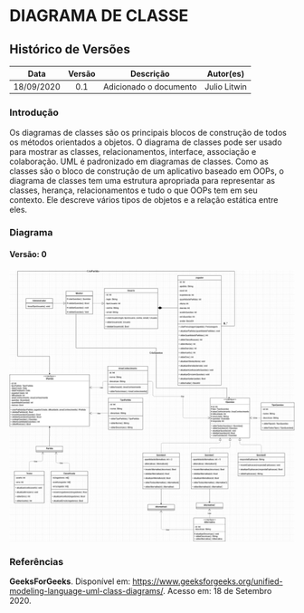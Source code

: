 # DIAGRAMA DE CLASSE

## Histórico de Versões

|   Data   | Versão |           Descrição           |             Autor(es)              |
|:--------:|:------:|:-----------------------------:|:----------------------------------:|
| 18/09/2020 | 0.1 | Adicionado o documento | Julio Litwin |


### Introdução
Os diagramas de classes são os principais blocos de construção de todos os métodos orientados a objetos. O diagrama de classes pode ser usado para mostrar as classes, relacionamentos, interface, associação e colaboração. UML é padronizado em diagramas de classes. Como as classes são o bloco de construção de um aplicativo baseado em OOPs, o diagrama de classes tem uma estrutura apropriada para representar as classes, herança, relacionamentos e tudo o que OOPs tem em seu contexto. Ele descreve vários tipos de objetos e a relação estática entre eles.

### Diagrama

#### Versão: 0

![DiagramaClasse](../../img/diagramas/diagrama_de_classe.png)

### Referências
**GeeksForGeeks**. Disponível em: <https://www.geeksforgeeks.org/unified-modeling-language-uml-class-diagrams/>. Acesso em: 18 de Setembro 2020.
